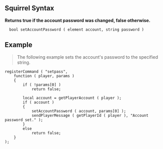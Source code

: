 ## Squirrel Syntax ##
**Returns true if the account password was changed, false otherwise.**

```
  bool setAccountPassword ( element account, string password )
```

## Example ##
> The following example sets the account's password to the specified string.

```
registerCommand ( "setpass",
	function ( player, params )
	{
		if ( !params[0] )
			return false;
			
        local account = getPlayerAccount ( player );
		if ( account )
		{
			setAccountPassword ( account, params[0] );
			sendPlayerMessage ( getPlayerId ( player ), "Account password set." );
		}
		else
			return false;
	}
);
```